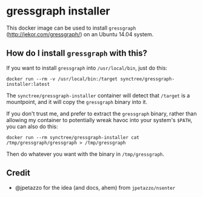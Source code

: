 # gressgraph installer

This docker image can be used to install `gressgraph`
(http://jekor.com/gressgraph/) on an Ubuntu 14.04 system.

## How do I install `gressgraph` with this?
If you want to install `gressgraph` into `/usr/local/bin`, just do this:

    docker run --rm -v /usr/local/bin:/target synctree/gressgraph-installer:latest

The `synctree/gressgraph-installer` container will detect that `/target` is a
mountpoint, and it will copy the `gressgraph` binary into it.

If you don't trust me, and prefer to extract the `gressgraph` binary, rather
than allowing my container to potentially wreak havoc into your system's
`$PATH`, you can also do this:

    docker run --rm synctree/gressgraph-installer cat /tmp/gressgraph/gressgraph > /tmp/gressgraph

Then do whatever you want with the binary in `/tmp/gressgraph`.

## Credit

 * @jpetazzo for the idea (and docs, ahem) from `jpetazzo/nsenter`
